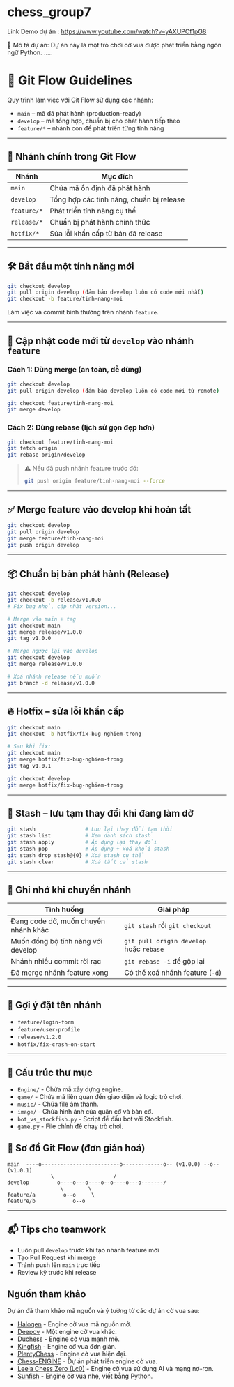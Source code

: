 # chess_group7

Link Demo dự án : https://www.youtube.com/watch?v=yAXUPCf1pG8

📘 Mô tả dự án:
Dự án này là một trò chơi cờ vua được phát triển bằng ngôn ngữ Python.
.....

# 🚀 Git Flow Guidelines

Quy trình làm việc với Git Flow sử dụng các nhánh:
- `main` – mã đã phát hành (production-ready)
- `develop` – mã tổng hợp, chuẩn bị cho phát hành tiếp theo
- `feature/*` – nhánh con để phát triển từng tính năng

---

## 🔁 Nhánh chính trong Git Flow

| Nhánh       | Mục đích                                 |
|-------------|-------------------------------------------|
| `main`      | Chứa mã ổn định đã phát hành              |
| `develop`   | Tổng hợp các tính năng, chuẩn bị release  |
| `feature/*` | Phát triển tính năng cụ thể               |
| `release/*` | Chuẩn bị phát hành chính thức             |
| `hotfix/*`  | Sửa lỗi khẩn cấp từ bản đã release        |

---

## 🛠️ Bắt đầu một tính năng mới

```bash
git checkout develop
git pull origin develop (đảm bảo develop luôn có code mới nhất)
git checkout -b feature/tinh-nang-moi
```

Làm việc và commit bình thường trên nhánh `feature`.

---

## 🔄 Cập nhật code mới từ `develop` vào nhánh `feature`

### Cách 1: Dùng merge (an toàn, dễ dùng)
```bash
git checkout develop
git pull origin develop (đảm bảo develop luôn có code mới từ remote)

git checkout feature/tinh-nang-moi
git merge develop
```

### Cách 2: Dùng rebase (lịch sử gọn đẹp hơn)
```bash
git checkout feature/tinh-nang-moi
git fetch origin
git rebase origin/develop
```

> ⚠️ Nếu đã push nhánh feature trước đó:
> ```bash
> git push origin feature/tinh-nang-moi --force
> ```

---

## ✅ Merge feature vào develop khi hoàn tất

```bash
git checkout develop
git pull origin develop
git merge feature/tinh-nang-moi
git push origin develop
```

---

## 📦 Chuẩn bị bản phát hành (Release)

```bash
git checkout develop
git checkout -b release/v1.0.0
# Fix bug nhỏ, cập nhật version...

# Merge vào main + tag
git checkout main
git merge release/v1.0.0
git tag v1.0.0

# Merge ngược lại vào develop
git checkout develop
git merge release/v1.0.0

# Xoá nhánh release nếu muốn
git branch -d release/v1.0.0
```

---

## 🔥 Hotfix – sửa lỗi khẩn cấp

```bash
git checkout main
git checkout -b hotfix/fix-bug-nghiem-trong

# Sau khi fix:
git checkout main
git merge hotfix/fix-bug-nghiem-trong
git tag v1.0.1

git checkout develop
git merge hotfix/fix-bug-nghiem-trong
```

---

## 💼 Stash – lưu tạm thay đổi khi đang làm dở

```bash
git stash                # Lưu lại thay đổi tạm thời
git stash list           # Xem danh sách stash
git stash apply          # Áp dụng lại thay đổi
git stash pop            # Áp dụng + xoá khỏi stash
git stash drop stash@{0} # Xoá stash cụ thể
git stash clear          # Xoá tất cả stash
```

---

## 🧠 Ghi nhớ khi chuyển nhánh

| Tình huống                              | Giải pháp                              |
|----------------------------------------|----------------------------------------|
| Đang code dở, muốn chuyển nhánh khác   | `git stash` rồi `git checkout`         |
| Muốn đồng bộ tính năng với develop     | `git pull origin develop` hoặc `rebase`|
| Nhánh nhiều commit rời rạc             | `git rebase -i` để gộp lại              |
| Đã merge nhánh feature xong            | Có thể xoá nhánh feature (`-d`)        |

---

## 📌 Gợi ý đặt tên nhánh

- `feature/login-form`
- `feature/user-profile`
- `release/v1.2.0`
- `hotfix/fix-crash-on-start`

---

## 📁 Cấu trúc thư mục
- `Engine/` - Chứa mã xây dựng engine.
- `game/` - Chứa mã liên quan đến giao diện và logic trò chơi.
- `music/` - Chứa file âm thanh.
- `image/` - Chứa hình ảnh của quân cờ và bàn cờ.
- `bot_vs_stockfish.py` - Script để đấu bot với Stockfish.
- `game.py` - File chính để chạy trò chơi.


## 🌟 Sơ đồ Git Flow (đơn giản hoá)

```plaintext
main  ----o-------------------------o-------------o-- (v1.0.0) --o-- (v1.0.1)
              \                   /
develop         o----o---o----o--o----o---o-------/
                 \        \
feature/a         o--o     \
feature/b            o--o
```

---

## 📬 Tips cho teamwork

- Luôn pull `develop` trước khi tạo nhánh feature mới
- Tạo Pull Request khi merge
- Tránh push lên `main` trực tiếp
- Review kỹ trước khi release

## Nguồn tham khảo
Dự án đã tham khảo mã nguồn và ý tưởng từ các dự án cờ vua sau:

- [Halogen](https://github.com/KierenP/Halogen) - Engine cờ vua mã nguồn mở.
- [Deepov](https://github.com/jhonnold/deepov) - Một engine cờ vua khác.
- [Duchess](https://github.com/bhlangonijr/duchess) - Engine cờ vua mạnh mẽ.
- [Kingfish](https://github.com/adityachirlun/kingfish) - Engine cờ vua đơn giản.
- [PlentyChess](https://github.com/LeelaChessZero/plentychess) - Engine cờ vua hiện đại.
- [Chess-ENGINE](https://github.com/Chess-ENGINE/Chess-ENGINE) - Dự án phát triển engine cờ vua.
- [Leela Chess Zero (Lc0)](https://lczero.org/) - Engine cờ vua sử dụng AI và mạng nơ-ron.
- [Sunfish](https://github.com/thomasahle/sunfish) - Engine cờ vua nhẹ, viết bằng Python.

